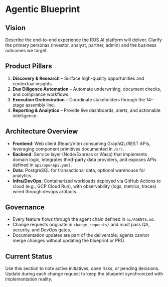 # Agentic Blueprint

## Vision

Describe the end-to-end experience the ROS AI platform will deliver. Clarify the primary personas (investor, analyst, partner, admin) and the business outcomes we target.

## Product Pillars

1. **Discovery & Research** – Surface high-quality opportunities and contextual insights.
2. **Due Diligence Automation** – Automate underwriting, document checks, and compliance workflows.
3. **Execution Orchestration** – Coordinate stakeholders through the 14-stage assembly line.
4. **Reporting & Analytics** – Provide live dashboards, alerts, and actionable intelligence.

## Architecture Overview

- **Frontend**: Web client (React/Vite) consuming GraphQL/REST APIs, leveraging component primitives documented in `/src`.
- **Backend**: Service layer (Node/Express or Wasp) that implements domain logic, integrates third-party data providers, and exposes APIs defined in `api/openapi.yaml`.
- **Data**: PostgreSQL for transactional data, optional warehouse for analytics.
- **Infra/DevOps**: Containerized workloads deployed via GitHub Actions to cloud (e.g., GCP Cloud Run), with observability (logs, metrics, traces) wired through devops artifacts.

## Governance

- Every feature flows through the agent chain defined in `ai/AGENTS.md`.
- Change requests originate in `change_requests/` and must pass QA, security, and DevOps gates.
- Documentation updates are part of the deliverable; agents cannot merge changes without updating the blueprint or PRD.

## Current Status

Use this section to note active initiatives, open risks, or pending decisions. Update during each change request to keep the blueprint synchronized with implementation reality.
